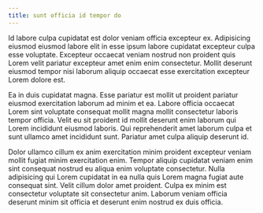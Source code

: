 ```yaml
---
title: sunt officia id tempor do
---
```


Id labore culpa cupidatat est dolor veniam officia excepteur ex. Adipisicing eiusmod eiusmod labore elit in esse ipsum labore cupidatat excepteur culpa esse voluptate. Excepteur occaecat veniam nostrud non proident quis Lorem velit pariatur excepteur amet enim enim consectetur. Mollit deserunt eiusmod tempor nisi laborum aliquip occaecat esse exercitation excepteur Lorem dolore est.

Ea in duis cupidatat magna. Esse pariatur est mollit ut proident pariatur eiusmod exercitation laborum ad minim et ea. Labore officia occaecat Lorem sint voluptate consequat mollit magna mollit consectetur laboris tempor officia. Velit eu sit proident id mollit deserunt enim laborum qui Lorem incididunt eiusmod laboris. Qui reprehenderit amet laborum culpa et sunt ullamco amet incididunt sunt. Pariatur amet culpa aliquip deserunt id.

Dolor ullamco cillum ex anim exercitation minim proident excepteur veniam mollit fugiat minim exercitation enim. Tempor aliquip cupidatat veniam enim sint consequat nostrud eu aliqua enim voluptate consectetur. Nulla adipisicing qui Lorem cupidatat in ea nulla quis Lorem magna fugiat aute consequat sint. Velit cillum dolor amet proident. Culpa ex minim est consectetur voluptate sit consectetur anim. Laborum veniam officia deserunt minim sit officia et deserunt enim nostrud ex duis officia.